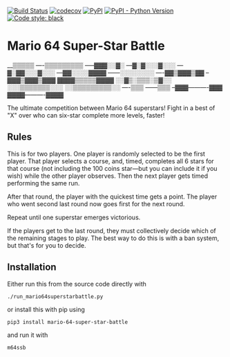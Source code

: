 [![Build Status](https://travis-ci.com/mwiens91/mario-64-super-star-battle.svg?branch=master)](https://travis-ci.com/mwiens91/mario-64-super-star-battle)
[![codecov](https://codecov.io/gh/mwiens91/mario-64-super-star-battle/branch/master/graph/badge.svg)](https://codecov.io/gh/mwiens91/mario-64-super-star-battle)
[![PyPI](https://img.shields.io/pypi/v/mario-64-super-star-battle.svg)](https://pypi.org/project/mario-64-super-star-battle/)
[![PyPI - Python Version](https://img.shields.io/pypi/pyversions/mario-64-super-star-battle.svg)](https://pypi.org/project/mario-64-super-star-battle/)
[![Code style: black](https://img.shields.io/badge/code%20style-black-000000.svg)](https://github.com/ambv/black)

# Mario 64 Super-Star Battle

__▒▒▒▒▒
—-▒▒▒▒▒▒▒▒▒
—–▓▓▓░░▓░
—▓░▓░░░▓░░░
—▓░▓▓░░░▓░░░
—▓▓░░░░▓▓▓▓
——░░░░░░░░
—-▓▓▒▓▓▓▒▓▓
–▓▓▓▒▓▓▓▒▓▓▓
▓▓▓▓▒▒▒▒▒▓▓▓▓
░░▓▒░▒▒▒░▒▓░░
░░░▒▒▒▒▒▒▒░░░
░░▒▒▒▒▒▒▒▒▒░░
—-▒▒▒ ——▒▒▒
–▓▓▓———-▓▓▓
▓▓▓▓———-▓▓▓▓

The ultimate competition between Mario 64 superstars! Fight in a best
of "X" over who can six-star complete more levels, faster!

## Rules

This is for two players. One player is randomly selected to be the first
player. That player selects a course, and, timed, completes all 6 stars
for that course (not including the 100 coins star—but you can include it
if you wish) while the other player observes. Then the next player gets
timed performing the same run.

After that round, the player with the quickest time gets a point. The
player who went second last round now goes first for the next round.

Repeat until one superstar emerges victorious.

If the players get to the last round, they must collectively decide
which of the remaining stages to play. The best way to do this is with a
ban system, but that's for you to decide.

## Installation

Either run this from the source code directly with

```
./run_mario64superstarbattle.py
```

or install this with pip using

```
pip3 install mario-64-super-star-battle
```

and run it with

```
m64ssb
```
